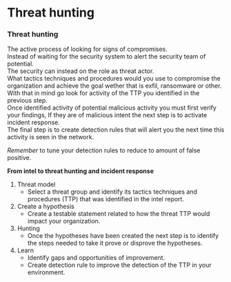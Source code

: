 # Threat hunting

### Threat hunting

The active process of looking for signs of compromises.\
Instead of waiting for the security system to alert the security team of potential.\
The security can instead on the role as threat actor.\
What tactics techniques and procedures would you use to compromise the organization and achieve the goal wether that is exfil, ransomware or other.\
With that in mind go look for activity of the TTP you identified in the previous step.\
Once identified activity of potential malicious activity you must first verify your findings, If they are of malicious intent the next step is to activate incident response.\
The final step is to create detection rules that will alert you the next time this activity is seen in the network.

_Remember_ to tune your detection rules to reduce to amount of false positive.

**From intel to threat hunting and incident response**

1. Threat model
   * Select a threat group and identify its tactics techniques and procedures (TTP) that was identified in the intel report.
2. Create a hypothesis
   * Create a testable statement related to how the threat TTP would impact your organization.
3. Hunting
   * Once the hypotheses have been created the next step is to identify the steps needed to take it prove or disprove the hypotheses.
4. Learn
   * Identify gaps and opportunities of improvement.
   * Create detection rule to improve the detection of the TTP in your environment.
